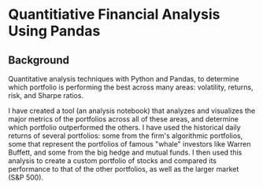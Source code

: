 # Quantitiative Financial Analysis Using Pandas

## Background


Quantitative analysis techniques with Python and Pandas, to determine which portfolio is performing the best across many areas: volatility, returns, risk, and Sharpe ratios.

I have created a tool (an analysis notebook) that analyzes and visualizes the major metrics of the portfolios across all of these areas, and determine which portfolio outperformed the others. I have used the historical daily returns of several portfolios: some from the firm's algorithmic portfolios, some that represent the portfolios of famous "whale" investors like Warren Buffett, and some from the big hedge and mutual funds. I then used this analysis to create a custom portfolio of stocks and compared its performance to that of the other portfolios, as well as the larger market (S&P 500).


